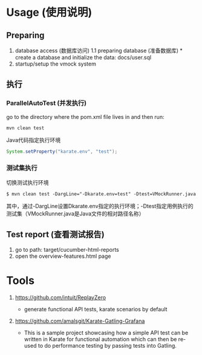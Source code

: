 # Usage (使用说明)
## Preparing
1. database access (数据库访问)
    1.1 preparing database (准备数据库)
        *   create a database and initialize the data: docs/user.sql
2. startup/setup the vmock system

## 执行
### ParallelAutoTest (并发执行)
go to the directory where the pom.xml file lives in and then run:
```shell script
mvn clean test
```

Java代码指定执行环境
```java
System.setProperty("karate.env", "test");
```

### 测试集执行
切换测试执行环境
```shell script
$ mvn clean test -DargLine="-Dkarate.env=test" -Dtest=VMockRunner.java
```
其中，通过-DargLine设置Dkarate.env指定的执行环境；-Dtest指定用例执行的测试集（VMockRunner.java是Java文件的相对路径名称）

## Test report (查看测试报告)
1. go to path: target/cucumber-html-reports
2. open the overview-features.html page


# Tools
1.  https://github.com/intuit/ReplayZero
    - generate functional API tests, karate scenarios by default

2.  https://github.com/amalsgit/Karate-Gatling-Grafana
    - This is a sample project showcasing how a simple API test can be written in Karate for functional automation which can then be re-used to do performance testing by passing tests into Gatling.
